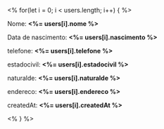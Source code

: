 <% for(let i = 0; i < users.length; i++) { %>
  <div class="usuarios">
    <p>Nome: <strong><%= users[i].nome %></strong></p>
    <p>Data de nascimento: <strong><%= users[i].nascimento %></strong></p>
    <p>telefone: <strong><%= users[i].telefone %></strong></p>
    <p>estadocivil: <strong><%= users[i].estadocivil %></strong></p>
    <p>naturalde: <strong><%= users[i].naturalde %></strong></p>
    <p>endereco: <strong><%= users[i].endereco %></strong></p>
    <p>createdAt: <strong><%= users[i].createdAt %></strong></p>
  </div>
<% } %>